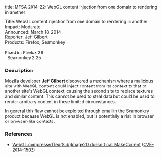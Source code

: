 title: MFSA 2014-22: WebGL content injection from one domain to rendering in another

<p>
<span class="label">Title:</span>      WebGL content injection from one domain
to rendering in another<br/>
<span class="label">Impact:</span>     Moderate<br/>
<span class="label">Announced:</span>  March 18, 2014<br/>
<span class="label">Reporter:</span>   Jeff Gilbert<br/>
<span class="label">Products:</span>   Firefox, Seamonkey<br/>
<br/>
<span class="label">Fixed in:</span>   Firefox 28<br/>
<span class="label">&#160;</span>      Seamonkey 2.25<br/>
</p>


<h3>Description</h3>

<p>Mozilla developer <strong>Jeff Gilbert</strong> discovered a mechanism where
a malicious site with WebGL content could inject content from its context to
that of another site's WebGL context, causing the second site to replace
textures and similar content. This cannot be used to steal data but could be
used to render arbitrary content in these limited circumstances.
</p>

<p class="note">In general this flaw cannot be exploited through email in the
Seamonkey product because WebGL is not enabled, but is potentially a risk in
browser or browser-like contexts.</p>

<h3>References</h3>

<ul>
  <li><a href="https://bugzilla.mozilla.org/show_bug.cgi?id=972622">
       WebGL.compressedTex(Sub)Image2D doesn't call MakeCurrent</a> (<a href="http://cve.mitre.org/cgi-bin/cvename.cgi?name=CVE-2014-1502" class="ex-ref">CVE-2014-1502</a>)</li>
</ul>



